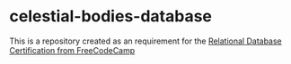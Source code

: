 # celestial-bodies-database

This is a repository created as an requirement for the [Relational Database Certification from FreeCodeCamp](https://www.freecodecamp.org/learn/relational-database/)
